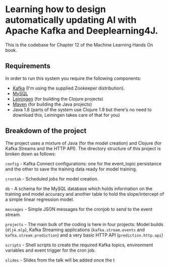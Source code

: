 # Learning how to design automatically updating AI with Apache Kafka and Deeplearning4J.


This is the codebase for Chapter 12 of the Machine Learning Hands On book.

## Requirements
In order to run this system you require the following components:

* [Kafka](http://kafka.apache.org) (I'm using the supplied Zookeeper distribution).
* [MySQL](http://www.mysql.com)
* [Leiningen](https://leiningen.org/) (for building the Clojure projects)
* [Maven](http://maven.apache.org) (for building the Java projects) 
* Java 1.8 (parts of the system use Clojure 1.9 but there's no need to download this, Leiningen takes care of that for you)

## Breakdown of the project

The project uses a mixture of Java (for the model creation) and Clojure (for Kafka Streams and the HTTP API). The directory structure of this project is broken down as follows:

`config` - Kafka Connect configurations: one for the event_topic persistance and the other to save the training data ready for model training.

`crontab` - Scheduled jobs for model creation.

`db` - A schema for the MySQL database which holds information on the training and model accuracy and another table to hold the slope/intercept of a simple linear regression model.

`messages` - Simple JSON messages for the cronjob to send to the event stream.

`projects` - The main bulk of the coding is here in four projects: Model builds (`dlj4.mlp`), Kafka Streaming applications (`kafka.stream.events` and `kafka.stream.prediction`) and a very basic HTTP API (`prediction.http.api`)

`scripts` - Shell scripts to create the required Kafka topics, environment variables and event trigger for the cron job.

`slides` - Slides from the talk will be added once the t